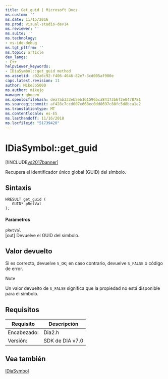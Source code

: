 ```yaml
---
title: Get_guid | Microsoft Docs
ms.custom: ''
ms.date: 11/15/2016
ms.prod: visual-studio-dev14
ms.reviewer: ''
ms.suite: ''
ms.technology:
- vs-ide-debug
ms.tgt_pltfrm: ''
ms.topic: article
dev_langs:
- C++
helpviewer_keywords:
- IDiaSymbol::get_guid method
ms.assetid: c02a6c92-f406-4646-82e7-3cd005af900e
caps.latest.revision: 11
author: MikeJo5000
ms.author: mikejo
manager: ghogen
ms.openlocfilehash: dea7ab333eb5eb161596bca84173b6f2e0478781
ms.sourcegitcommit: af428c7ccd007e668ec0dd8697c88fc5d8bca1e2
ms.translationtype: MT
ms.contentlocale: es-ES
ms.lasthandoff: 11/16/2018
ms.locfileid: "51739420"
---
```

# <a name="idiasymbolgetguid"></a>IDiaSymbol::get_guid
[!INCLUDE[vs2017banner](../../includes/vs2017banner.md)]

Recupera el identificador único global (GUID) del símbolo.  
  
## <a name="syntax"></a>Sintaxis  
  
```cpp#  
HRESULT get_guid (   
   GUID* pRetVal  
);  
```  
  
#### <a name="parameters"></a>Parámetros  
 `pRetVal`  
 [out] Devuelve el GUID del símbolo.  
  
## <a name="return-value"></a>Valor devuelto  
 Si es correcto, devuelve `S_OK`; en caso contrario, devuelve `S_FALSE` o código de error.  
  
> [!NOTE]
>  Un valor devuelto de `S_FALSE` significa que la propiedad no está disponible para el símbolo.  
  
## <a name="requirements"></a>Requisitos  
  
|Requisito|Descripción|  
|-----------------|-----------------|  
|Encabezado:|Dia2.h|  
|Versión:|SDK de DIA v7.0|  
  
## <a name="see-also"></a>Vea también  
 [IDiaSymbol](../../debugger/debug-interface-access/idiasymbol.md)



